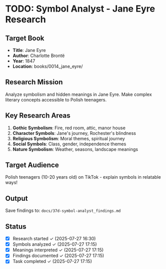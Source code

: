 # TODO: Symbol Analyst - Jane Eyre Research

## Target Book
- **Title**: Jane Eyre
- **Author**: Charlotte Brontë  
- **Year**: 1847
- **Location**: books/0014_jane_eyre/

## Research Mission
Analyze symbolism and hidden meanings in Jane Eyre. Make complex literary concepts accessible to Polish teenagers.

## Key Research Areas
1. **Gothic Symbolism**: Fire, red room, attic, manor house
2. **Character Symbols**: Jane's journey, Rochester's blindness
3. **Religious Symbolism**: Moral themes, spiritual journey
4. **Social Symbols**: Class, gender, independence themes
5. **Nature Symbolism**: Weather, seasons, landscape meanings

## Target Audience
Polish teenagers (10-20 years old) on TikTok - explain symbols in relatable ways!

## Output
Save findings to: `docs/37d-symbol-analyst_findings.md`

## Status
- [x] Research started ✓ (2025-07-27 16:30)
- [x] Symbols analyzed ✓ (2025-07-27 17:15)
- [x] Meanings interpreted ✓ (2025-07-27 17:15)
- [x] Findings documented ✓ (2025-07-27 17:15)
- [x] Task completed ✓ (2025-07-27 17:15)